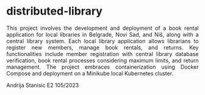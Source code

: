 # distributed-library
<div style="text-align: justify;">
This project involves the development and deployment of a book rental application for local libraries in Belgrade, Novi Sad, and Niš, along with a central library system. Each local library application allows librarians to register new members, manage book rentals, and returns. Key functionalities include member registration with central library database verification, book rental processes considering maximum limits, and return management. The project embraces containerization using Docker Compose and deployment on a Minikube local Kubernetes cluster.
</div>

Andrija Stanisic E2 105/2023
